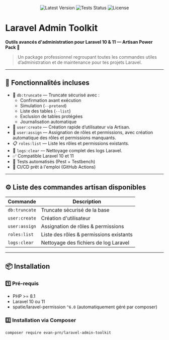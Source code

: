<p align="center">
  <img src="https://img.shields.io/packagist/v/evan-prn/laravel-admin-toolkit?style=flat-square" alt="Latest Version">
  <img src="https://img.shields.io/github/workflow/status/evan-prn/LaravelAdminToolkit/Tests/main?style=flat-square" alt="Tests Status">
  <img src="https://img.shields.io/packagist/l/evan-prn/laravel-admin-toolkit?style=flat-square" alt="License">
</p>

# Laravel Admin Toolkit

**Outils avancés d'administration pour Laravel 10 & 11 — Artisan Power Pack 🚀**

> Un package professionnel regroupant toutes les commandes utiles d’administration et de maintenance pour tes projets Laravel.

---

## 🚀 Fonctionnalités incluses

- 🔐 `db:truncate` — Truncate sécurisé avec :
  - Confirmation avant exécution
  - Simulation (`--pretend`)
  - Liste des tables (`--list`)
  - Exclusion de tables protégées
  - Journalisation automatique
- 👤 `user:create` — Création rapide d’utilisateur via Artisan.
- 🔑 `user:assign` — Assignation de rôles et permissions, avec création automatique des rôles et permissions manquants.
- 📋 `roles:list` — Liste les rôles et permissions existants.
- 🧹 `logs:clear` — Nettoyage complet des logs Laravel.
- ✅ Compatible Laravel 10 et 11
- 🧪 Tests automatisés (Pest + Testbench)
- 🔄 CI/CD prêt à l'emploi (GitHub Actions)

---

## ⚙️ Liste des commandes artisan disponibles

| Commande | Description |
|----------|-------------|
| `db:truncate` | Truncate sécurisé de la base |
| `user:create` | Création d'utilisateur |
| `user:assign` | Assignation de rôles & permissions |
| `roles:list` | Liste des rôles & permissions existants |
| `logs:clear` | Nettoyage des fichiers de log Laravel |

---

## 📦 Installation

### 1️⃣ Pré-requis

- PHP >= 8.1
- Laravel 10 ou 11
- spatie/laravel-permission `^6.0` (automatiquement géré par composer)

### 2️⃣ Installation via Composer

```bash
composer require evan-prn/laravel-admin-toolkit
